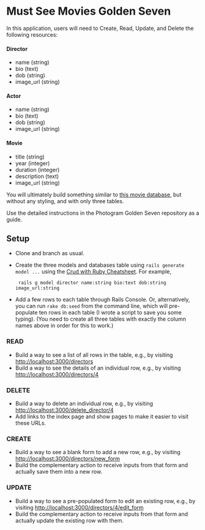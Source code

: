 # Must See Movies Golden Seven

In this application, users will need to Create, Read, Update, and Delete the following resources:

#### Director

 - name (string)
 - bio (text)
 - dob (string)
 - image_url (string)

#### Actor

 - name (string)
 - bio (text)
 - dob (string)
 - image_url (string)

#### Movie

 - title (string)
 - year (integer)
 - duration (integer)
 - description (text)
 - image_url (string)

You will ultimately build something similar to [this movie database](https://resource-practice.herokuapp.com/), but without any styling, and with only three tables.

Use the detailed instructions in the Photogram Golden Seven repository as a guide.

## Setup

 - Clone and branch as usual.
 - Create the three models and databases table using `rails generate model ...` using the [Crud with Ruby Cheatsheet](https://gist.github.com/raghubetina/bb6336ead63080be2ff4). For example,

        rails g model director name:string bio:text dob:string image_url:string

 - Add a few rows to each table through Rails Console. Or, alternatively, you can run `rake db:seed` from the command line, which will pre-populate ten rows in each table (I wrote a script to save you some typing). (You need to create all three tables with exactly the column names above in order for this to work.)

### READ

 - Build a way to see a list of all rows in the table, e.g., by visiting [http://localhost:3000/directors](http://localhost:3000/directors)
 - Build a way to see the details of an individual row, e.g., by visiting [http://localhost:3000/directors/4](http://localhost:3000/directors/4)

### DELETE

 - Build a way to delete an individual row, e.g., by visiting [http://localhost:3000/delete_director/4](http://localhost:3000/delete_director/4)
 - Add links to the index page and show pages to make it easier to visit these URLs.

### CREATE

 - Build a way to see a blank form to add a new row, e.g., by visiting [http://localhost:3000/directors/new_form](http://localhost:3000/directors/new_form)
 - Build the complementary action to receive inputs from that form and actually save them into a new row.

### UPDATE

 - Build a way to see a pre-populated form to edit an existing row, e.g., by visiting [http://localhost:3000/directors/4/edit_form](http://localhost:3000/directors/4/edit_form)
 - Build the complementary action to receive inputs from that form and actually update the existing row with them.
